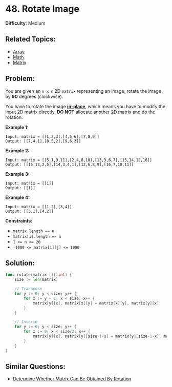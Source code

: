 # 48. Rotate Image

**Difficulty**: Medium

## Related Topics:

- [Array](https://leetcode.com/tag/array/)
- [Math](https://leetcode.com/tag/math/)
- [Matrix](https://leetcode.com/tag/matrix/)

## Problem:

You are given an `n x n` 2D `matrix` representing an image, rotate the image by **90** degrees (clockwise).

You have to rotate the image [**in-place**](https://en.wikipedia.org/wiki/In-place_algorithm), which means you have to modify the input 2D matrix directly. **DO NOT** allocate another 2D matrix and do the rotation.

**Example 1:**

```
Input: matrix = [[1,2,3],[4,5,6],[7,8,9]]
Output: [[7,4,1],[8,5,2],[9,6,3]]
```

**Example 2:**

```
Input: matrix = [[5,1,9,11],[2,4,8,10],[13,3,6,7],[15,14,12,16]]
Output: [[15,13,2,5],[14,3,4,1],[12,6,8,9],[16,7,10,11]]
```

**Example 3:**

```
Input: matrix = [[1]]
Output: [[1]]
```

**Example 4:**

```
Input: matrix = [[1,2],[3,4]]
Output: [[3,1],[4,2]]
```

**Constraints:**

- `matrix.length == n`
- `matrix[i].length == n`
- `1 <= n <= 20`
- `-1000 <= matrix[i][j] <= 1000`

## Solution:

```go
func rotate(matrix [][]int) {
	size := len(matrix)

	// Transpose
	for y := 0; y < size; y++ {
		for x := y + 1; x < size; x++ {
			matrix[y][x], matrix[x][y] = matrix[x][y], matrix[y][x]
		}
	}

	// Inverse
	for y := 0; y < size; y++ {
		for x := 0; x < size/2; x++ {
			matrix[y][x], matrix[y][size-1-x] = matrix[y][size-1-x], matrix[y][x]
		}
	}
}
```

## Similar Questions:

- [Determine Whether Matrix Can Be Obtained By Rotation](https://github.com/ju-popov/leetcode.com/tree/main/problems/determine-whether-matrix-can-be-obtained-by-rotation/)
